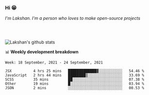 ### Hi 😁

*I'm Lakshan. I'm a person who loves to make open-source projects*


<br/><br/>

![Lakshan's github stats](https://github-readme-stats.vercel.app/api?username=sandaruwan98&show_icons=true&theme=prussian )<br/>



📊 **Weekly development breakdown**
<!--START_SECTION:waka-->
```text
Week: 18 September, 2021 - 24 September, 2021

JSX          4 hrs 25 mins   █████████████▓░░░░░░░░░░░   54.46 % 
JavaScript   2 hrs 44 mins   ████████▒░░░░░░░░░░░░░░░░   33.69 % 
SCSS         35 mins         ██░░░░░░░░░░░░░░░░░░░░░░░   07.38 % 
Other        19 mins         █░░░░░░░░░░░░░░░░░░░░░░░░   03.94 % 
JSON         2 mins          ░░░░░░░░░░░░░░░░░░░░░░░░░   00.53 % 
```
<!--END_SECTION:waka-->

